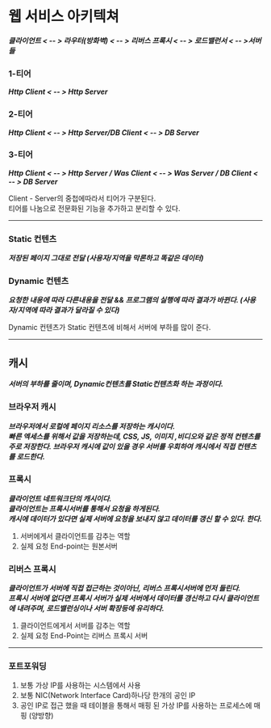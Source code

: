 # 웹 서비스 아키텍쳐
***클라이언트 < -- >  라우터(방화벽) < -- > 리버스 프록시 < -- > 로드밸런서 < -- >서버들***
### 1-티어

***Http Client < -- > Http Server***

### 2-티어

***Http Client < -- > Http Server/DB Client < -- > DB Server***

### 3-티어

***Http Client < -- > Http Server / Was Client < -- > Was Server / DB Client < -- > DB Server***

Client - Server의 중첩에따라서 티어가 구분된다. <br>
티어를 나눔으로 전문화된 기능을 추가하고 분리할 수 있다.

***

### Static 컨텐츠

***저장된 페이지 그대로 전달 (사용자/지역을 막론하고 똑같은 데이터)***

### Dynamic 컨텐츠

***요청한 내용에 따라 다른내용을 전달 && 프로그램의 실행에 따라 결과가 바뀐다. (사용자/지역에 따라 결과가 달라질 수 있다)***

Dynamic 컨텐츠가 Static 컨텐츠에 비해서 서버에 부하를 많이 준다.

***

## 캐시

***서버의 부하를 줄이며, Dynamic컨텐츠를 Static컨텐츠화 하는 과정이다.***

### 브라우저 캐시

***브라우저에서 로컬에 페이지 리소스를 저장하는 캐시이다.<br> 빠른 엑세스를 위해서 값을 저장하는데, CSS, JS, 이미지 ,비디오와 같은 정적 컨텐츠를 주로 저장한다. 브라우저 캐시에 값이 있을 경우 서버를
우회하여 캐시에서 직접 컨텐츠를 로드한다.***

### 프록시

***클라이언트 네트워크단의 캐시이다. <br> 클라이언트는 프록시서버를 통해서 요청을 하게된다.<br>캐시에 데이터가 있다면 실제 서버에 요청을 보내지 않고 데이터를 갱신 할 수 있다. 한다.***

1. 서버에게서 클라이언트를 감추는 역할
2. 실제 요청 End-point는 원본서버

### 리버스 프록시

***클라이언트가 서버에 직접 접근하는 것이아닌, 리버스 프록시서버에 먼저 들린다.<br>
프록시 서버에 없다면 프록시 서버가 실제 서버에서 데이터를 갱신하고 다시 클라이언트에 내려주며, 로드밸런싱이나 서버 확장등에 유리하다.***

1. 클라이언트에게서 서버를 감추는 역할
2. 실제 요청 End-Point는 리버스 프록시 서버
***
### 포트포워딩
1. 보통 가상 IP를 사용하는 시스템에서 사용
2. 보통 NIC(Network Interface Card)하나당 한개의 공인 IP
3. 공인 IP로 접근 했을 때 테이블을 통해서 매핑 된 가상 IP를 사용하는 프로세스에 매핑 (양방향)